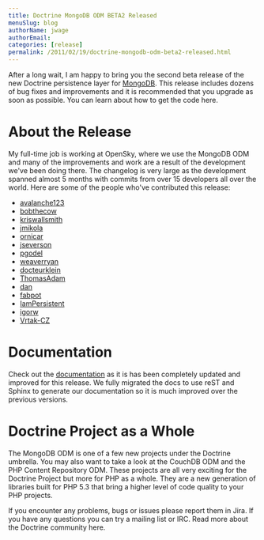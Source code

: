 ```yaml
---
title: Doctrine MongoDB ODM BETA2 Released
menuSlug: blog
authorName: jwage 
authorEmail: 
categories: [release]
permalink: /2011/02/19/doctrine-mongodb-odm-beta2-released.html
---
```

After a long wait, I am happy to bring you the second beta release of
the new Doctrine persistence layer for [MongoDB](http://mongodb.org).
This release includes dozens of bug fixes and improvements and it is
recommended that you upgrade as soon as possible. You can learn about
how to get the code here.

About the Release
=================

My full-time job is working at OpenSky, where we use the MongoDB ODM and
many of the improvements and work are a result of the development we've
been doing there. The changelog is very large as the development spanned
almost 5 months with commits from over 15 developers all over the world.
Here are some of the people who've contributed this release:

-   [avalanche123](http://github.com/avalanche123)
-   [bobthecow](http://github.com/bobthecow)
-   [kriswallsmith](http://github.com/kriswallsmith)
-   [jmikola](http://github.com/jmikola)
-   [ornicar](http://github.com/ornicar)
-   [jseverson](http://github.com/jseverson)
-   [pgodel](http://github.com/pgodel)
-   [weaverryan](http://github.com/weaverryan)
-   [docteurklein](http://github.com/docteurklein)
-   [ThomasAdam](https://github.com/ThomasAdam)
-   [dan](http://github.com/dan)
-   [fabpot](http://github.com/fabpot)
-   [IamPersistent](http://github.com/IamPersistent)
-   [igorw](http://github.com/igorw)
-   [Vrtak-CZ](http://github.com/Vrtak-CZ)

Documentation
=============

Check out the
[documentation](http://www.doctrine-project.org/docs/mongodb_odm/1.0/en)
as it is has been completely updated and improved for this release. We
fully migrated the docs to use reST and Sphinx to generate our
documentation so it is much improved over the previous versions.

Doctrine Project as a Whole
===========================

The MongoDB ODM is one of a few new projects under the Doctrine
umbrella. You may also want to take a look at the CouchDB ODM and the
PHP Content Repository ODM. These projects are all very exciting for the
Doctrine Project but more for PHP as a whole. They are a new generation
of libraries built for PHP 5.3 that bring a higher level of code quality
to your PHP projects.

If you encounter any problems, bugs or issues please report them in
Jira. If you have any questions you can try a mailing list or IRC. Read
more about the Doctrine community here.
